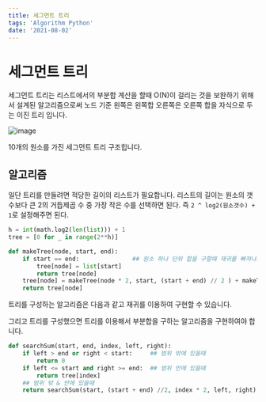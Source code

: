 ```yaml
---
title: 세그먼트 트리
tags: 'Algorithm Python'
date: '2021-08-02'
---
```


# 세그먼트 트리

세그먼트 트리는 리스트에서의 부분합 계산을 할때 O(N)이 걸리는 것을 보완하기 위해서 설계된 알고리즘으로써 노드 기준 왼쪽은 왼쪽합 오른쪽은 오른쪽 합을 자식으로 두는 이진 트리 입니다.

![image](https://user-images.githubusercontent.com/60080270/127868069-6cc2c6fb-02a4-40ca-8c16-e3507e4a8219.png)

10개의 원소를 가진 세그먼트 트리 구조힙니다.

## 알고리즘

일단 트리를 만들려면 적당한 길이의 리스트가 필요합니다. 리스트의 길이는 원소의  갯수보다 큰 2의 거듭제곱 수 중 가장 작은 수를 선택하면 된다. 즉 `2 ^ log2(원소갯수) + 1`로 설정해주면 된다.

```python
h = int(math.log2(len(list))) + 1
tree = [0 for _ in range(2**h)]

def makeTree(node, start, end):
    if start == end:               ## 원소 하나 단위 합을 구할때 재귀를 빠져나오기 시작한다.
        tree[node] = list[start]
        return tree[node]
    tree[node] = makeTree(node * 2, start, (start + end) // 2 ) + makeTree(node * 2 + 1, (start + end) //2  + 1, end)
    return tree[node]
```

트리를 구성하는 알고리즘은 다음과 같고 재귀를 이용하여 구현할 수 있습니다. 

그리고 트리를 구성했으면 트리를 이용해서 부분합을 구하는 알고리즘을 구현하여야 합니다.

```python
def searchSum(start, end, index, left, right):
    if left > end or right < start:     ## 범위 밖에 있을때
        return 0
    if left <= start and right >= end:  ## 범위 안에 있을때
        return tree[index]
    ## 범위 밖 & 안에 있을때 
    return searchSum(start, (start + end) //2, index * 2, left, right) + searchSum((start + end) // 2 + 1, end, index * 2 + 1, left, right)
```

